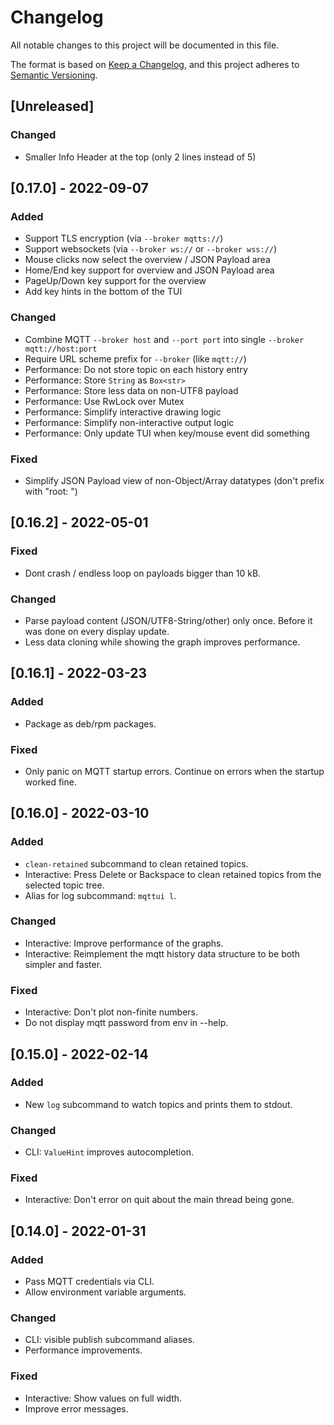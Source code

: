 # Changelog

All notable changes to this project will be documented in this file.

The format is based on [Keep a Changelog](https://keepachangelog.com/en/1.1.0/),
and this project adheres to [Semantic Versioning](https://semver.org/spec/v2.0.0.html).

## [Unreleased]

### Changed

- Smaller Info Header at the top (only 2 lines instead of 5)

## [0.17.0] - 2022-09-07

### Added

- Support TLS encryption (via `--broker mqtts://`)
- Support websockets (via `--broker ws://` or `--broker wss://`)
- Mouse clicks now select the overview / JSON Payload area
- Home/End key support for overview and JSON Payload area
- PageUp/Down key support for the overview
- Add key hints in the bottom of the TUI

### Changed

- Combine MQTT `--broker host` and `--port port` into single `--broker mqtt://host:port`
- Require URL scheme prefix for `--broker` (like `mqtt://`)
- Performance: Do not store topic on each history entry
- Performance: Store `String` as `Box<str>`
- Performance: Store less data on non-UTF8 payload
- Performance: Use RwLock over Mutex
- Performance: Simplify interactive drawing logic
- Performance: Simplify non-interactive output logic
- Performance: Only update TUI when key/mouse event did something

### Fixed

- Simplify JSON Payload view of non-Object/Array datatypes (don't prefix with "root: ")

## [0.16.2] - 2022-05-01

### Fixed

- Dont crash / endless loop on payloads bigger than 10 kB.

### Changed

- Parse payload content (JSON/UTF8-String/other) only once. Before it was done on every display update.
- Less data cloning while showing the graph improves performance.

## [0.16.1] - 2022-03-23

### Added

- Package as deb/rpm packages.

### Fixed

- Only panic on MQTT startup errors. Continue on errors when the startup worked fine.

## [0.16.0] - 2022-03-10

### Added

- `clean-retained` subcommand to clean retained topics.
- Interactive: Press Delete or Backspace to clean retained topics from the selected topic tree.
- Alias for log subcommand: `mqttui l`.

### Changed

- Interactive: Improve performance of the graphs.
- Interactive: Reimplement the mqtt history data structure to be both simpler and faster.

### Fixed

- Interactive: Don't plot non-finite numbers.
- Do not display mqtt password from env in --help.

## [0.15.0] - 2022-02-14

### Added

- New `log` subcommand to watch topics and prints them to stdout.

### Changed

- CLI: `ValueHint` improves autocompletion.

### Fixed

- Interactive: Don't error on quit about the main thread being gone.

## [0.14.0] - 2022-01-31

### Added

- Pass MQTT credentials via CLI.
- Allow environment variable arguments.

### Changed

- CLI: visible publish subcommand aliases.
- Performance improvements.

### Fixed

- Interactive: Show values on full width.
- Improve error messages.
